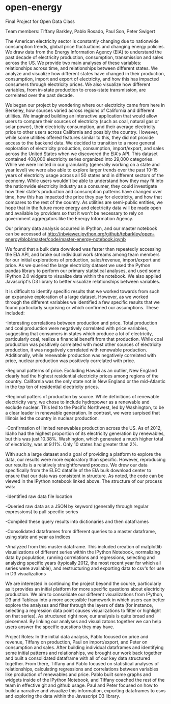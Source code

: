 open-energy
===========

Final Project for Open Data Class

Team members: Tiffany Barkley, Pablo Rosado, Paul Son, Peter Swigert

The American electricity sector is constantly changing due to nationwide consumption trends, global price fluctuations and changing energy policies. We draw data from the Energy Information Agency (EIA) to understand the past decade of electricity production, consumption, transmission and sales across the US. We provide two main analyses of these variables: relationships across time, and relationships between different states. We analyze and visualize how different states have changed in their production, consumption, import and export of electricity, and how this has impacted consumers through electricity prices. We also visualize how different variables, from in-state production to cross-state transmission, are correlated over the past decade.

We began our project by wondering where our electricity came from here in Berkeley, how sources varied across regions of California and different utilities. We imagined building an interactive application that would allow users to compare their sources of electricity (such as coal, natural gas or solar power), their electricity consumption, and their average electricity price to other users across California and possibly the country. However, while some utilities offered features similar to this, they did not provide access to the backend data. We decided to transition to a more general exploration of electricity production, consumption, import/export, and sales across the United States when we discovered the EIA's API. This dataset contained 408,000 electricity series organized into 29,000 categories. While we were limited in our granularity (generally working on a state and year level) we were also able to explore larger trends over the past 10-15 years of electricity usage across all 50 states and in different sectors of the economy. While users wouldn't be able to understand how they may fit into the nationwide electricity industry as a consumer, they could investigate how their state's production and consumption patterns have changed over time, how this has impacted the price they pay for electricity, and how that compares to the rest of the country. As utilities are semi-public entities, we hope that in the future more energy and electricity data will be made open and available by providers so that it won't be necessary to rely on government aggregators like the Energy Information Agency.

Our primary data analysis occurred in IPython, and our master notebook can be accessed at http://nbviewer.ipython.org/github/tebarkley/open-energy/blob/master/code/master-energy-notebook.ipynb

We found that a bulk data download was faster than repeatedly accessing the EIA API, and broke out individual work streams among team members for our initial explorations of production, sales/revenue, import/export and price. As we queried the large electricity dataset we used the Python pandas library to perform our primary statistical analyses, and used some IPython 2.0 widgets to visualize data within the notebook. We also applied Javascript's D3 library to better visualize relationships between variables.

It is difficult to identify specific results that we worked towards from such an expansive exploration of a large dataset. However, as we worked through the different variables we identified a few specific results that we found particularly surprising or which confirmed our assumptions. These included:

  -Interesting correlations between production and price. Total production and coal production were negatively correlated with price variables, suggesting that consumers in states which produce a lot of electricity, particularly coal, realize a financial benefit from that production. While coal production was positively correlated with most other sources of electricity production, it was negatively correlated with renewable production. Additionally, while renewable production was negatively correlated with price, nuclear production was positively correlated with price.
  
  -Regional patterns of price. Excluding Hawaii as an outlier, New England clearly had the highest residential electricity prices among regions of the country. California was the only state not in New England or the mid-Atlantic in the top ten of residential electricity prices.
  
  -Regional patters of production by source. While definitions of renewable electricity vary, we chose to include hydropower as a renewable and exclude nuclear. This led to the Pacific Northwest, led by Washington, to be a clear leader in renewable generation. In contrast, we were surpised that Illinois led the country in nuclear production.
  
  -Confirmation of limited renewables production across the US. As of 2012, Idaho had the highest proportion of its electricity generation by renewables, but this was just 10.38%. Washington, which generated a much higher total of electricity, was at 9.11%. Only 10 states had greater than 2%.

With such a large dataset and a goal of providing a platform to explore the data, our results were more exploratory than specific. However, reproducing our results is a relatively straightforward process. We drew our data specifically from the ELEC datafile of the EIA bulk download center to ensure that our data was consistent in structure. As noted, the code can be viewed in the IPython notebook linked above. The structure of our process was:

  -Identified raw data file location
  
  -Queried raw data as a JSON by keyword (generally through regular expressions) to pull specific series
  
  -Compiled  these query results into dictionaries and then dataframes
  
  -Consolidated  dataframes from different queries to a master dataframe, using state and year as indices
  
  -Analyzed from this master dataframe. This included creation of matplotlib visualizations of different series within the IPython Notebook, normalizing data by population, running correlations and regressions, selecting and analyzing specific years (typically 2012, the most recent year for which all series were available), and restructuring and exporting data to csv's for use in D3 visualizations

We are interested in continuing the project beyond the course, particularly as it provides an initial platform for more specific questions about electricity production. We aim to consolidate our different visualizations from IPython, D3 and Tableau into a more accessible framework in which users can better explore the analyses and filter through the layers of data (for instance, selecting a regression data point causes visualizations to filter or highlight on that series). As structured right now, our analysis is quite broad and piecemeal. By linking our analyses and visualizatons together we can help users answer the specific questions they may have.


Project Roles:
In the initial data analysis, Pablo focused on price and revenue, Tiffany on production, Paul on import/export, and Peter on consumption and sales. After building individual dataframes and identifying some initial patterns and relationships, we brought our work back together and built a consolidated dataframe with all of our key data structured together. From there, Tiffany and Pablo focused on statistical analyses of relationships, calculating regressions and correlations between variables like production of renewables and price. Pablo built some graphs and widgets inside of the IPython Notebook, and Tiffany coached the rest of the team in effective git and github usage. Paul and Peter focused on how to build a narrative and visualize this information, exporting dataframes to csvs and exploring the data within the Javascript D3 library.
